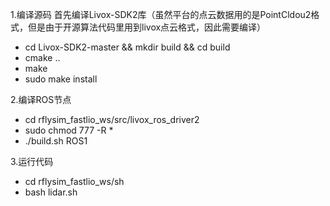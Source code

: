 1.编译源码
首先编译Livox-SDK2库（虽然平台的点云数据用的是PointCldou2格式，但是由于开源算法代码里用到livox点云格式，因此需要编译）
- cd Livox-SDK2-master && mkdir build && cd build
- cmake ..
- make
- sudo make install

2.编译ROS节点
- cd rflysim_fastlio_ws/src/livox_ros_driver2
- sudo chmod 777 -R *
- ./build.sh ROS1

3.运行代码
- cd rflysim_fastlio_ws/sh
- bash lidar.sh


